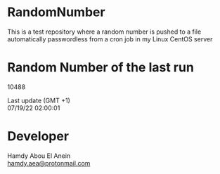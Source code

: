 # RandomNumber    
This is a test repository where a random number is pushed to a file automatically passwordless from a cron job in my Linux CentOS server    
# Random Number of the last run   
10488
      
Last update (GMT +1)    
07/19/22 02:00:01
# Developer    
Hamdy Abou El Anein   
hamdy.aea@protonmail.com
